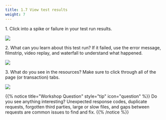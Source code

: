 ```yaml
---
title: 1.7 View test results
weight: 7
---
```



1\. Click into a spike or failure in your test run results.

![](https://ajeuwbhvhr.cloudimg.io/colony-recorder.s3.amazonaws.com/files/2024-02-01/7da71cab-5d3f-4557-af22-413e51706016/ascreenshot.jpeg?tl_px=0,372&br_px=1719,1333&force_format=png&width=1120.0&wat=1&wat_opacity=0.7&wat_gravity=northwest&wat_url=https://colony-recorder.s3.us-west-1.amazonaws.com/images/watermarks/FB923C_standard.png&wat_pad=251,277)


2\. What can you learn about this test run? If it failed, use the error message, filmstrip, video replay, and waterfall to understand what happened.

![](https://ajeuwbhvhr.cloudimg.io/colony-recorder.s3.amazonaws.com/files/2024-02-01/274b798b-1f52-417b-9d7b-3840a3874b72/ascreenshot.jpeg?tl_px=0,0&br_px=1719,961&force_format=png&width=1120.0&wat=1&wat_opacity=0.7&wat_gravity=northwest&wat_url=https://colony-recorder.s3.us-west-1.amazonaws.com/images/watermarks/FB923C_standard.png&wat_pad=234,240)


3\. What do you see in the resources? Make sure to click through all of the page (or transaction) tabs.

![](https://ajeuwbhvhr.cloudimg.io/colony-recorder.s3.amazonaws.com/files/2024-02-01/f971fc4b-49bd-4134-ae27-fe9444e41ef0/ascreenshot.jpeg?tl_px=738,453&br_px=2458,1414&force_format=png&width=1120.0&wat=1&wat_opacity=0.7&wat_gravity=northwest&wat_url=https://colony-recorder.s3.us-west-1.amazonaws.com/images/watermarks/FB923C_standard.png&wat_pad=524,276)

{{% notice title="Workshop Question" style="tip" icon="question" %}}
Do you see anything interesting? Unexpected response codes, duplicate requests, forgotten third parties, large or slow files, and gaps between requests are common issues to find and fix.
{{% /notice %}}